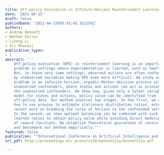```yaml
---
title: Off-policy Evaluation in Infinite-Horizon Reinforcement Learning with Latent Confounders
date: '2021-04-15'
draft: false
publishDate: '2021-04-15T05:42:43.351259Z'
authors:
- Andrew Bennett
- Nathan Kallus
- Lihong Li
- Ali Mousavi
publication_types:
- 1
abstract: '''
    Off-policy evaluation (OPE) in reinforcement learning is an important
    problem in settings where experimentation is limited, such as healthcare.
    But, in these very same settings, observed actions are often confounded
    by unobserved variables making OPE even more difficult. We study an OPE
    problem in an infinite-horizon, ergodic Markov decision process with
    unobserved confounders, where states and actions can act as proxies for
    the unobserved confounders. We show how, given only a latent variable
    model for states and actions, policy value can be identified from
    off-policy data. Our method involves two stages. In the first, we show
    how to use proxies to estimate stationary distribution ratios, extending
    recent work on breaking the curse of horizon to the confounded setting.
    In the second, we show optimal balancing can be combined with such
    learned ratios to obtain policy value while avoiding direct modeling
    of reward functions. We establish theoretical guarantees of consistency
    and benchmark our method empirically.'''
featured: false
publication: '*International Conference on Artificial Intelligence and Statistics*'
url_pdf: http://proceedings.mlr.press/v130/bennett21a/bennett21a.pdf

---
```

